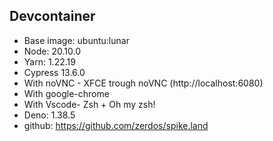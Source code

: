 ## Devcontainer

- Base image: ubuntu:lunar
- Node: 20.10.0
- Yarn: 1.22.19
- Cypress 13.6.0
- With noVNC - XFCE trough noVNC (http://localhost:6080)
- With google-chrome
- With Vscode- Zsh + Oh my zsh!
- Deno: 1.38.5
- github: https://github.com/zerdos/spike.land
